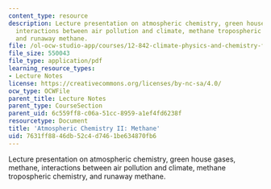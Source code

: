 ```yaml
---
content_type: resource
description: Lecture presentation on atmospheric chemistry, green house gases, methane,
  interactions between air pollution and climate, methane tropospheric chemistry,
  and runaway methane.
file: /ol-ocw-studio-app/courses/12-842-climate-physics-and-chemistry-fall-2008/7631ff8846db52c4d7461be634870fb6_part3_2.pdf
file_size: 550043
file_type: application/pdf
learning_resource_types:
- Lecture Notes
license: https://creativecommons.org/licenses/by-nc-sa/4.0/
ocw_type: OCWFile
parent_title: Lecture Notes
parent_type: CourseSection
parent_uid: 6c559ff8-c06a-51cc-8959-a1ef4fd6238f
resourcetype: Document
title: 'Atmospheric Chemistry II: Methane'
uid: 7631ff88-46db-52c4-d746-1be634870fb6
---
```

Lecture presentation on atmospheric chemistry, green house gases, methane, interactions between air pollution and climate, methane tropospheric chemistry, and runaway methane.